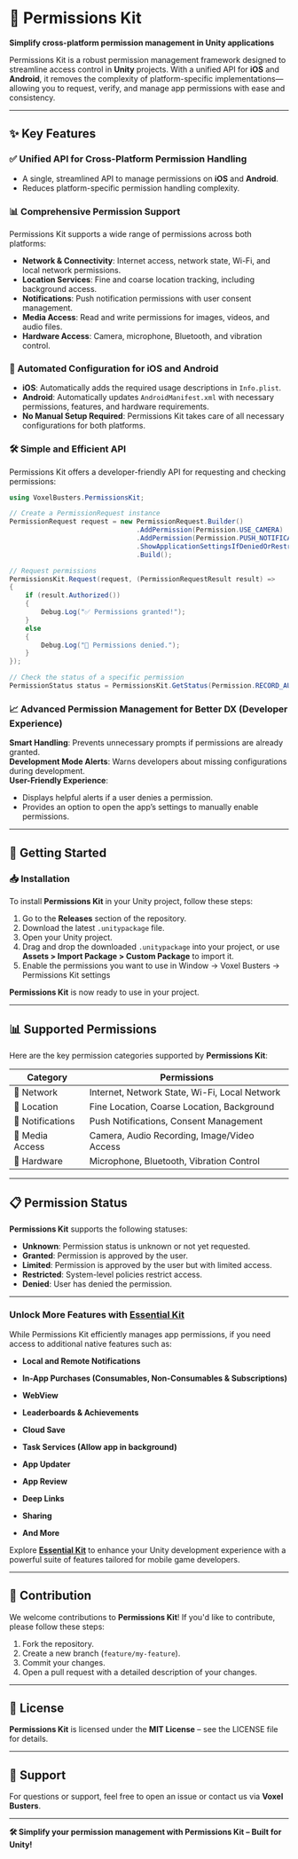 # 📲 Permissions Kit  

**Simplify cross-platform permission management in Unity applications**  

Permissions Kit is a robust permission management framework designed to streamline access control in **Unity** projects. With a unified API for **iOS** and **Android**, it removes the complexity of platform-specific implementations—allowing you to request, verify, and manage app permissions with ease and consistency.  

---

## ✨ Key Features  

### ✅ Unified API for Cross-Platform Permission Handling  
- A single, streamlined API to manage permissions on **iOS** and **Android**.  
- Reduces platform-specific permission handling complexity.  

### 📊 Comprehensive Permission Support  
Permissions Kit supports a wide range of permissions across both platforms:  

- **Network & Connectivity**: Internet access, network state, Wi-Fi, and local network permissions.  
- **Location Services**: Fine and coarse location tracking, including background access.  
- **Notifications**: Push notification permissions with user consent management.  
- **Media Access**: Read and write permissions for images, videos, and audio files.  
- **Hardware Access**: Camera, microphone, Bluetooth, and vibration control.  

### 🔧 Automated Configuration for iOS and Android  
- **iOS**: Automatically adds the required usage descriptions in `Info.plist`.  
- **Android**: Automatically updates `AndroidManifest.xml` with necessary permissions, features, and hardware requirements.  
- **No Manual Setup Required**: Permissions Kit takes care of all necessary configurations for both platforms.  

### 🛠️ Simple and Efficient API  
Permissions Kit offers a developer-friendly API for requesting and checking permissions:  

```csharp
using VoxelBusters.PermissionsKit;

// Create a PermissionRequest instance
PermissionRequest request = new PermissionRequest.Builder()
                                .AddPermission(Permission.USE_CAMERA)
                                .AddPermission(Permission.PUSH_NOTIFICATIONS)
                                .ShowApplicationSettingsIfDeniedOrRestricted(true)
                                .Build();

// Request permissions
PermissionsKit.Request(request, (PermissionRequestResult result) =>
{
    if (result.Authorized())
    {
        Debug.Log("✅ Permissions granted!");
    }
    else
    {
        Debug.Log("🚫 Permissions denied.");
    }
});

// Check the status of a specific permission
PermissionStatus status = PermissionsKit.GetStatus(Permission.RECORD_AUDIO);
```
### 📈 Advanced Permission Management for Better DX (Developer Experience)

**Smart Handling**: Prevents unnecessary prompts if permissions are already granted.  
**Development Mode Alerts**: Warns developers about missing configurations during development.  
**User-Friendly Experience**:  
- Displays helpful alerts if a user denies a permission.  
- Provides an option to open the app’s settings to manually enable permissions.  

---

## 🚀 Getting Started

### 📥 Installation
To install **Permissions Kit** in your Unity project, follow these steps:

1. Go to the **Releases** section of the repository.
2. Download the latest `.unitypackage` file.
3. Open your Unity project.
4. Drag and drop the downloaded `.unitypackage` into your project, or use **Assets > Import Package > Custom Package** to import it.
5. Enable the permissions you want to use in Window -> Voxel Busters -> Permissions Kit settings

**Permissions Kit** is now ready to use in your project.

---

## 📊 Supported Permissions
Here are the key permission categories supported by **Permissions Kit**:

| Category        | Permissions                                           |
|-----------------|-------------------------------------------------------|
| 📡 Network      | Internet, Network State, Wi-Fi, Local Network         |
| 📍 Location     | Fine Location, Coarse Location, Background            |
| 🔔 Notifications| Push Notifications, Consent Management               |
| 📸 Media Access| Camera, Audio Recording, Image/Video Access           |
| 🔌 Hardware     | Microphone, Bluetooth, Vibration Control              |

---

## 📋 Permission Status
**Permissions Kit** supports the following statuses:

- **Unknown**: Permission status is unknown or not yet requested.
- **Granted**: Permission is approved by the user.
- **Limited**: Permission is approved by the user but with limited access.
- **Restricted**: System-level policies restrict access.
- **Denied**: User has denied the permission.

---
### **Unlock More Features with [Essential Kit](https://link.voxelbusters.com/essential-kit)**

While Permissions Kit efficiently manages app permissions, if you need access to additional native features such as:

-   **Local and Remote Notifications**
    
-   **In-App Purchases (Consumables, Non-Consumables & Subscriptions)**
    
-   **WebView**
    
-   **Leaderboards & Achievements**
    
-   **Cloud Save**
    
-   **Task Services (Allow app in background)**
    
-   **App Updater**
    
-   **App Review**
    
-   **Deep Links**
    
-   **Sharing**
    
-   **And More**
    

Explore [**Essential Kit**](https://link.voxelbusters.com/essential-kit) to enhance your Unity development experience with a powerful suite of features tailored for mobile game developers.

---

## 🤝 Contribution
We welcome contributions to **Permissions Kit**! If you'd like to contribute, please follow these steps:

1. Fork the repository.
2. Create a new branch (`feature/my-feature`).
3. Commit your changes.
4. Open a pull request with a detailed description of your changes.

---

## 📄 License
**Permissions Kit** is licensed under the **MIT License** – see the LICENSE file for details.

---

## 📧 Support
For questions or support, feel free to open an issue or contact us via **Voxel Busters**.

---

**🛠️ Simplify your permission management with Permissions Kit – Built for Unity!**
